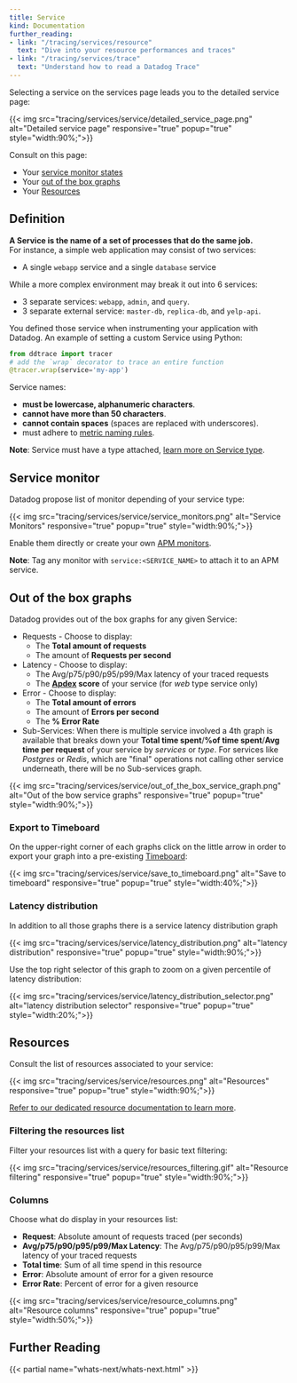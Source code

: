 ```yaml
---
title: Service
kind: Documentation
further_reading:
- link: "/tracing/services/resource"
  text: "Dive into your resource performances and traces"
- link: "/tracing/services/trace"
  text: "Understand how to read a Datadog Trace"
---
```


Selecting a service on the services page leads you to the detailed service page:

{{< img src="tracing/services/service/detailed_service_page.png" alt="Detailed service page" responsive="true" popup="true" style="width:90%;">}}

Consult on this page:

* Your [service monitor states](#service-monitor) 
* Your [out of the box graphs](#out-of-the-box-graphs) 
* Your [Resources](/tracing/services/resource) 

## Definition

**A Service is the name of a set of processes that do the same job.**  
For instance, a simple web application may consist of two services: 

* A single `webapp` service and a single `database` service

While a more complex environment may break it out into 6 services: 

* 3 separate services: `webapp`, `admin`, and `query`.
* 3 separate external service:  `master-db`,  `replica-db`, and `yelp-api`.

You defined those service when instrumenting your application with Datadog.
An example of setting a custom Service using Python:
```python
from ddtrace import tracer
# add the `wrap` decorator to trace an entire function
@tracer.wrap(service='my-app')
```

Service names:

* **must be lowercase, alphanumeric characters**.
* **cannot have more than 50 characters**.
* **cannot contain spaces** (spaces are replaced with underscores).
* must adhere to [metric naming rules](/developers/metrics/).

**Note**: Service must have a type attached, [learn more on Service type]().

## Service monitor

Datadog propose list of monitor depending of your service type: 

{{< img src="tracing/services/service/service_monitors.png" alt="Service Monitors" responsive="true" popup="true" style="width:90%;">}}

Enable them directly or create your own [APM monitors](/monitors/monitor_types/apm).

**Note**: Tag any monitor with `service:<SERVICE_NAME>` to attach it to an APM service.

## Out of the box graphs

Datadog provides out of the box graphs for any given Service:

* Requests - Choose to display:
    *  The **Total amount of requests** 
    *  The amount of **Requests per second**
* Latency -  Choose to display:
    *  The Avg/p75/p90/p95/p99/Max latency of your traced requests 
    *  The **[Apdex](/tracing/faq/how-to-configure-an-apdex-for-your-traces-with-datadog-apm) score** of your service (for *web* type service only)
* Error - Choose to display:
    * The **Total amount of errors** 
    * The amount of **Errors per second** 
    * The **% Error Rate** 
* Sub-Services: When there is multiple service involved a 4th graph is available that breaks down your **Total time spent**/**%of time spent**/**Avg time per request** of your service by *services* or *type*. For services like *Postgres* or *Redis*, which are "final" operations not calling other service underneath, there will be no Sub-services graph.

{{< img src="tracing/services/service/out_of_the_box_service_graph.png" alt="Out of the bow service graphs" responsive="true" popup="true" style="width:90%;">}}

### Export to Timeboard

On the upper-right corner of each graphs click on the little arrow in order to export your graph into a pre-existing [Timeboard](/graphing/dashboards/timeboard):

{{< img src="tracing/services/service/save_to_timeboard.png" alt="Save to timeboard" responsive="true" popup="true" style="width:40%;">}}

### Latency distribution

In addition to all those graphs there is a service latency distribution graph

{{< img src="tracing/services/service/latency_distribution.png" alt="latency distribution" responsive="true" popup="true" style="width:90%;">}}

Use the top right selector of this graph to zoom on a given percentile of latency distribution:

{{< img src="tracing/services/service/latency_distribution_selector.png" alt="latency distribution selector" responsive="true" popup="true" style="width:20%;">}}

## Resources

Consult the list of resources associated to your service:

{{< img src="tracing/services/service/resources.png" alt="Resources" responsive="true" popup="true" style="width:90%;">}}

[Refer to our dedicated resource documentation to learn more](/tracing/services/resource).

### Filtering the resources list
Filter your resources list with a query for basic text filtering:

{{< img src="tracing/services/service/resources_filtering.gif" alt="Resource filtering" responsive="true" popup="true" style="width:90%;">}}

### Columns 

Choose what do display in your resources list:

* **Request**: Absolute amount of requests traced (per seconds)
* **Avg/p75/p90/p95/p99/Max Latency**: The Avg/p75/p90/p95/p99/Max latency of your traced requests
* **Total time**: Sum of all time spend in this resource 
* **Error**: Absolute amount of error for a given resource
* **Error Rate**: Percent of error for a given resource

{{< img src="tracing/services/service/resource_columns.png" alt="Resource columns" responsive="true" popup="true" style="width:50%;">}}

## Further Reading

{{< partial name="whats-next/whats-next.html" >}}
